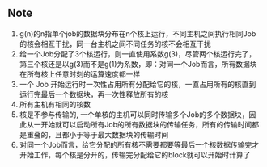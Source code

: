 ## Note

1. g(n)的n指单个job的数据块分布在n个核上运行，不同主机之间执行相同Job的核会相互干扰，同一台主机之间不同任务的核不会相互干扰
2. 给一个Job分配了3个核运行，则一直使用系数g(3)，尽管两个核运行完了，第三个核还是以g(3)而不是g(1)为系数，即：对同一个Job而言，所有数据块在所有核上任意时刻的运算速度都一样
3. 一个 Job 开始运行时一次性占用所有分配给它的核，一直占用所有的核直到运行完最后一个数据块，再一次性释放所有的核
4. 所有主机有相同的核数
5. 核是不参与传输的, 一个单核的主机可以同时传输多个Job的多个数据块，因此从一开始就可以启动所有Job的所有数据块的传输任务，所有的传输时间都是重叠的，且都小于等于最大数据块的传输时间
6. 对同一个Job而言，给它分配的所有核不需要都要等最后一个核数据传输完才开始工作，每个核是分开的，传输完分配给它的block就可以开始时计算了
